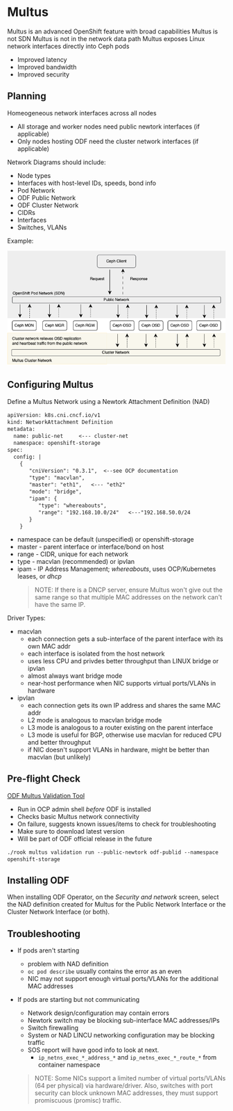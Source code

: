 # Multus

Multus is an advanced OpenShift feature with broad capabilities
Multus is not SDN
Multus is not in the network data path
Multus exposes Linux network interfaces directly into Ceph pods

* Improved latency 
* Improved bandwidth
* Improved security

## Planning

Homeogeneous network interfaces across all nodes
* All storage and worker nodes need public newtork interfaces (if applicable)
* Only nodes hosting ODF need the cluster network interfaces (if applicable)

Network Diagrams should include:
* Node types
* Interfaces with host-level IDs, speeds, bond info
* Pod Network
* ODF Public Network
* ODF Cluster Network
* CIDRs
* Interfaces
* Switches, VLANs

Example:

![Multus Cluster and Public Network](images/multus1.png)


## Configuring Multus

Define a Multus Network using a Newtork Attachment Definition (NAD)

```
apiVersion: k8s.cni.cncf.io/v1
kind: NetworkAttachment Definition
metadata:
  name: public-net     <--- cluster-net
  namespace: openshift-storage
spec:
  config: |
    {
       "cniVersion": "0.3.1",  <--see OCP documentation
       "type": "macvlan",
       "master": "eth1",   <--- "eth2"
       "mode": "bridge",
       "ipam": {
          "type": "whereabouts",
          "range": "192.168.10.0/24"   <---"192.168.50.0/24
       }
    }
```

* namespace can be default (unspecified) or openshift-storage
* master - parent interface or interface/bond on host
* range - CIDR, unique for each network
* type - macvlan (recommended) or ipvlan
* ipam - IP Address Management; *whereabouts*, uses OCP/Kubernetes leases, or *dhcp*
  > NOTE: If there is a DNCP server, ensure Multus won't give out the same range so that multiple MAC addresses on the network can't have the same IP.


Driver Types:  

  * macvlan  
      * each connection gets a sub-interface of the parent interface with its own MAC addr  
      * each interface is isolated from the host network  
      * uses less CPU and privdes better throughput than LINUX bridge or ipvlan  
      * almost always want bridge mode  
      * near-host performance when NIC supports virtual ports/VLANs in hardware  
  * ipvlan  
      * each connection gets its own IP address and shares the same MAC addr  
      * L2 mode is analogous to macvlan bridge mode  
      * L3 mode is analogous to a router existing on the parent interface  
      * L3 mode is useful for BGP, otherwise use macvlan for reduced CPU and better throughput  
      * if NIC doesn't support VLANs in hardware, might be better than macvlan (but unlikely)  


## Pre-flight Check

[ODF Multus Validation Tool](https://access.redhat.com/articles/7014721)

  * Run in OCP admin shell *before* ODF is installed
  * Checks basic Multus network connectivity
  * On failure, suggests known issues/items to check for troubleshooting
  * Make sure to download latest version
  * Will be part of ODF official release in the future

  ```
  ./rook multus validation run --public-newtork odf-publid --namespace openshift-storage
  ```

## Installing ODF

  When installing ODF Operator, on the *Security and network* screen, select the NAD definition created for Multus for the Public Network Interface or the Cluster Network Interface (or both).

## Troubleshooting

  * If pods aren't starting
    * problem with NAD definition
    * `oc pod describe` usually contains the error as an even
    * NIC may not support enough virtual ports/VLANs for the additional MAC addresses
  * If pods are starting but not communicating
      * Network design/configuration may contain errors
      * Newtork switch may be blocking sub-interface MAC addresses/IPs
      * Switch firewalling
      * System or NAD LINCU networking configuration may be blocking traffic
      * SOS report will have good info to look at next.
          * `ip_netns_exec_*_address_*` and `ip_netns_exec_*_route_*` from container namespace
    
    > NOTE: Some NICs support a limited number of virtual ports/VLANs (64 per physical) via hardware/driver.  Also, switches with port security can block unknown MAC addresses, they must support promiscuous (promisc) traffic.


